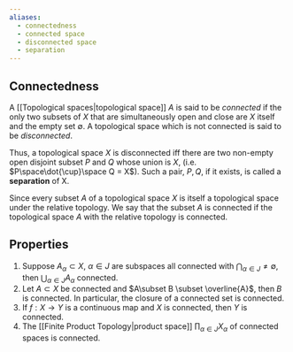 ```yaml
---
aliases:
  - connectedness
  - connected space
  - disconnected space
  - separation
---
```

## Connectedness

A [[Topological spaces|topological space]] $A$ is said to be _connected_ if the only two subsets of $X$ that are simultaneously open and close are $X$ itself and the empty set $\emptyset$. A topological space which is not connected is said to be _disconnected_.

Thus, a topological space $X$ is disconnected iff there are two non-empty open disjoint subset $P$ and $Q$ whose union is $X$, (i.e. $P\space\dot{\cup}\space Q = X$). Such a pair, $P, Q$, if it exists, is called a **separation** of X.

Since every subset $A$ of a topological space $X$ is itself a topological space under the relative topology. We say that the subset $A$ is connected if the topological space $A$ with the relative topology is connected.


## Properties

1. Suppose $A_\alpha \subset X$, $\alpha \in J$ are subspaces all connected with $\bigcap_{\alpha\in J} \neq \emptyset$, then $\bigcup_{\alpha \in J} A_\alpha$ connected.
2. Let $A \subset X$ be connected and $A\subset B \subset \overline{A}$, then $B$ is connected. In particular, the closure of a connected set is connected.
3. If $f: X\to Y$ is a continuous map and $X$ is connected, then $Y$ is connected.
4. The [[Finite Product Topology|product space]] $\prod_{\alpha\in J} X_\alpha$ of connected spaces is connected.
